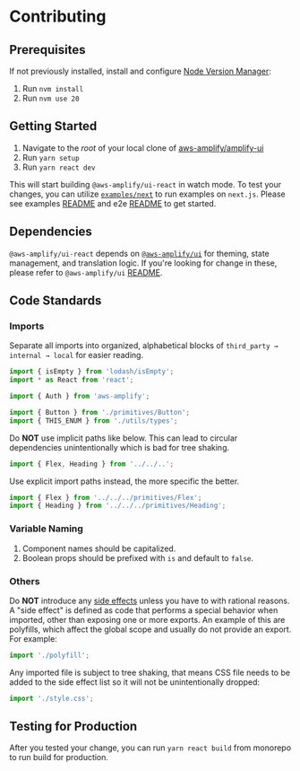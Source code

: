 # Contributing

## Prerequisites

If not previously installed, install and configure [Node Version Manager](https://github.com/nvm-sh/nvm):

1. Run `nvm install`
1. Run `nvm use 20`

## Getting Started

1. Navigate to the _root_ of your local clone of [aws-amplify/amplify-ui](https://github.com/aws-amplify/amplify-ui)
1. Run `yarn setup`
1. Run `yarn react dev`

This will start building `@aws-amplify/ui-react` in watch mode.
To test your changes, you can utilize [`examples/next`](../../examples/next)
to run examples on `next.js`.
Please see examples [README](../../examples/README.md) and e2e [README](../e2e/README.md#contributing) to get started.

## Dependencies

`@aws-amplify/ui-react` depends on [`@aws-amplify/ui`](../ui) for theming, state management, and translation logic. If you're looking for change in these, please refer to `@aws-amplify/ui` [README](../ui/README.md).

## Code Standards

### Imports

Separate all imports into organized,
alphabetical blocks of `third_party → internal → local` for easier reading.

```js
import { isEmpty } from 'lodash/isEmpty';
import * as React from 'react';

import { Auth } from 'aws-amplify';

import { Button } from './primitives/Button';
import { THIS_ENUM } from './utils/types';
```

Do **NOT** use implicit paths like below.
This can lead to circular dependencies unintentionally which is bad for tree shaking.

```js
import { Flex, Heading } from '../../..';
```

Use explicit import paths instead, the more specific the better.

```js
import { Flex } from '../../../primitives/Flex';
import { Heading } from '../../../primitives/Heading';
```

### Variable Naming

1. Component names should be capitalized.
2. Boolean props should be prefixed with `is` and default to `false`.

### Others

Do **NOT** introduce any [side effects](https://webpack.js.org/guides/tree-shaking/#mark-the-file-as-side-effect-free) unless you have to with rational reasons.
A "side effect" is defined as code that performs a special behavior when imported,
other than exposing one or more exports.
An example of this are polyfills, which affect the global scope and usually do not provide an export.
For example:

```js
import './polyfill';
```

Any imported file is subject to tree shaking,
that means CSS file needs to be added to the side effect list so it will not be
unintentionally dropped:

```js
import './style.css';
```

## Testing for Production

After you tested your change, you can run `yarn react build` from monorepo to run build for production.
